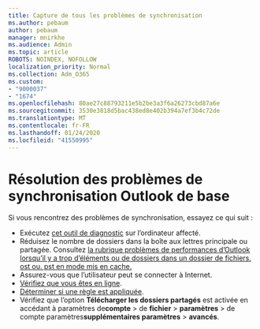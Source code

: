 ```yaml
---
title: Capture de tous les problèmes de synchronisation
ms.author: pebaum
author: pebaum
manager: mnirkhe
ms.audience: Admin
ms.topic: article
ROBOTS: NOINDEX, NOFOLLOW
localization_priority: Normal
ms.collection: Adm_O365
ms.custom:
- "9000037"
- "1674"
ms.openlocfilehash: 80ae27c88793211e5b2be3a3f6a26273cbd87a6e
ms.sourcegitcommit: 3530e3818d5bac438ed8e402b394a7ef3b4c72de
ms.translationtype: MT
ms.contentlocale: fr-FR
ms.lasthandoff: 01/24/2020
ms.locfileid: "41550995"
---
```

# <a name="basic-outlook-sync-troubleshooting"></a>Résolution des problèmes de synchronisation Outlook de base

Si vous rencontrez des problèmes de synchronisation, essayez ce qui suit :

- Exécutez [cet outil de diagnostic](https://aka.ms/sara-outlooksendreceive) sur l’ordinateur affecté.
- Réduisez le nombre de dossiers dans la boîte aux lettres principale ou partagée. Consultez [la rubrique problèmes de performances d’Outlook lorsqu’il y a trop d’éléments ou de dossiers dans un dossier de fichiers. ost ou. pst en mode mis en cache.](https://support.microsoft.com/help/2768656/outlook-performance-issues-when-there-are-too-many-items-or-folders-in)
- Assurez-vous que l’utilisateur peut se connecter à Internet. 
- [Vérifiez que vous êtes en ligne](https://support.office.com/article/2460e4a8-16c7-47fc-b204-b1549275aac9).
- [Déterminer si une règle est appliquée](https://support.office.com/article/C24F5DEA-9465-4DF4-AD17-A50704D66C59).
- Vérifiez que l’option **Télécharger les dossiers partagés** est activée en accédant à paramètres de**compte** > de **fichier** > **paramètres** > de compte paramètres**supplémentaires paramètres** > **avancés**.